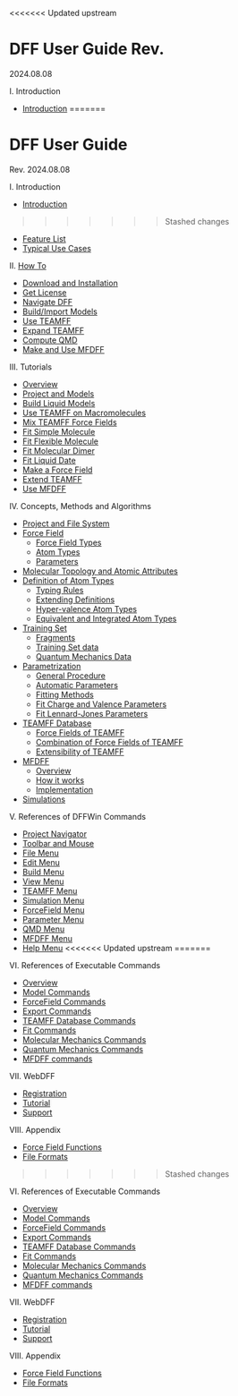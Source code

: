 <<<<<<< Updated upstream
# DFF User Guide Rev. 

2024.08.08


I. Introduction
- [Introduction](./Introduction/intro.md) 
=======
# DFF User Guide 
Rev. 2024.08.08



I. Introduction
- [Introduction](./Introduction/introduction.md) 
>>>>>>> Stashed changes
- [Feature List](./Introduction/features.md)
- [Typical Use Cases](./Introduction/usecases.md)

II. [How To](./HowTo/1-HowTo.md)
- [Download and Installation](./HowTo/2-Install.md)
- [Get License](./HowTo/3-License.md)
- [Navigate DFF](./HowTo/4-Navigate.md)
- [Build/Import Models](./HowTo/5-BuildModel.md)
- [Use TEAMFF](./HowTo/6-UseTEAMFF.md) 
- [Expand TEAMFF](./HowTo/7-ExpandTEAMFF.md)
- [Compute QMD](./HowTo/8-CompQMD.md)
- [Make and Use MFDFF](./HowTo/9-MFDFF.md)
 
III. Tutorials
- [Overview](./Tutorials/Overview.md)  
- [Project and Models](./Tutorials/Project/project.md)
- [Build Liquid Models](./Tutorials/Liquid/liquid.md)	
- [Use TEAMFF on Macromolecules](./Tutorials/Macromol/useTEAMFF.md)
- [Mix TEAMFF Force Fields](./Tutorials/Mixff/mixFF.md)	
- [Fit Simple Molecule](./Tutorials/FitRigid/fitKeton.md)
- [Fit Flexible Molecule](./Tutorials/FitFlexMol/fitAmnol.md)	
- [Fit Molecular Dimer](./Tutorials/FitDimer/ditDimer.md)	
- [Fit Liquid Date](./Tutorials/FitLiquid/fitLiquid.md)	
- [Make a Force Field](./Tutorials/MakeFF/makeFF.md)	
- [Extend TEAMFF](./Tutorials/ExtTEAM/extTEAMFF.md)	
- [Use MFDFF](./Tutorials/UseMFDFF/useMFDFF.md)	

IV. Concepts, Methods and Algorithms
  - [Project and File System](./Topics/ProjectFiles/project-files.md) 
  - [Force Field](./Topics/ForceField/forcefield.md)
    - [Force Field Types](./Topics/ForceField/forcefield-types.md)
    - [Atom Types](./Topics/ForceField/atom-types.md)
    - [Parameters](./Topics/ForceField/parameters.md) 
  - [Molecular Topology and Atomic Attributes](./Topics/Attributes/molecular-atomic-attributes.md) 
  - [Definition of Atom Types](./Topics/AtomTypedefinitions.md)
    - [Typing Rules](./Topics/AtomType/typingRules.md)
    - [Extending Definitions](./Topics/AtomType/extendDefinitions.md)
    - [Hyper-valence Atom Types](./Topics/AtomType/hypervalence.md)
    - [Equivalent and Integrated Atom Types](./Topics/AtomType/equivIntegAtomTypes.md)
  - [Training Set](./Topics/TrainingSet/introduction.md)
    - [Fragments](./Topics/TrainingSet/fragments.md)
    - [Training Set data](./Topics/TrainingSet/trainingData.md)
    - [Quantum Mechanics Data ](./Topics/TrainingSet/qmd.md)
  - [Parametrization](./Topics/Parameters/introduction.md)
    - [General Procedure](./Topics/parameters/general.md)
    - [Automatic Parameters](./Topics/parameters/autoPar.md)
    - [Fitting Methods](./Topics/parameters/fitMethods.md)
    - [Fit Charge and Valence Parameters](./Topics/parameters/fitChargeValencePar.md)
    - [Fit Lennard-Jones Parameters](./Topics/parameters/fitLennardJonesPar.md)
  - [TEAMFF Database](./Topics/TEAMFF/database.md)
    - [Force Fields of TEAMFF](./Topics/TEAMFF/forcefields.md)
    - [Combination of Force Fields of TEAMFF](./Topics/TEAMFF/combination.md)
    - [Extensibility of TEAMFF](./Topics/TEAMFF/extensibility.md)
  - [MFDFF](./Topics/MFDFF/mfdff.md)
    - [Overview](./Topics/MFDFF/motivation.md)
    - [How it works](./Topics/MFDFF/procedure.md)
    - [Implementation](./Topics/MFDFF/issues.md)
  - [Simulations](./Topics/molecular-simulations.md)
  
V. References of DFFWin Commands
  - [Project Navigator](./WinCommands/Project/ProjectNav.md)
  - [Toolbar and Mouse](./WinCommands/Toolbar/Toolbar.md)
  - [File Menu](./WinCommands/File/File.md)
  - [Edit Menu](./WinCommands/Edit/Edit.md)
  - [Build Menu](./WinCommands/Build/Build.md)
  - [View Menu](./WinCommands/View/View.md)
  - [TEAMFF Menu](./WinCommands/TEAMFF/TEAMFF.md)
  - [Simulation Menu](./WinCommands/Simulation/Simulation.md)
  - [ForceField Menu](./WinCommands/ForceField/Forcefield.md)
  - [Parameter Menu](./WinCommands/Parameter/Parameter.md)
  - [QMD Menu](./WinCommands/QMD/QMD.md)
  - [MFDFF Menu](./WinCommands/MFDFF/MFDFF.md)
  - [Help Menu](./WinCommands/Help/Help.md)
<<<<<<< Updated upstream
=======

VI. References of Executable Commands
  - [Overview](./ExeCommands/Overview.md)
  - [Model Commands](./ExeCommands/Model.md)
  - [ForceField Commands](./ExeCommands/ForceField.md)
  - [Export Commands](./ExeCommands/Export.md)
  - [TEAMFF Database Commands](./ExeCommands/TEAMFF.md)
  - [Fit Commands](./ExeCommands/Fit.md)
  - [Molecular Mechanics Commands](./ExeCommands/MM.md)
  - [Quantum Mechanics Commands](./ExeCommands/QM.md)
  - [MFDFF commands](./ExeCommands/MFDFF.md)

VII. WebDFF
  - [Registration](./WebDFF/registration.md)
  - [Tutorial](./WebDFF/tutorial.md)
  - [Support](./WebDFF/support.md)

VIII. Appendix
  - [Force Field Functions](./appendix/functions.md)
  - [File Formats](./appendix/file-formats.md)
>>>>>>> Stashed changes

VI. References of Executable Commands
  - [Overview](./ExeCommands/Overview.md)
  - [Model Commands](./ExeCommands/Model.md)
  - [ForceField Commands](./ExeCommands/ForceField.md)
  - [Export Commands](./ExeCommands/Export.md)
  - [TEAMFF Database Commands](./ExeCommands/TEAMFF.md)
  - [Fit Commands](./ExeCommands/Fit.md)
  - [Molecular Mechanics Commands](./ExeCommands/MM.md)
  - [Quantum Mechanics Commands](./ExeCommands/QM.md)
  - [MFDFF commands](./ExeCommands/MFDFF.md)

VII. WebDFF
  - [Registration](./WebDFF/registration.md)
  - [Tutorial](./WebDFF/tutorial.md)
  - [Support](./WebDFF/support.md)

VIII. Appendix
  - [Force Field Functions](./appendix/functions.md)
  - [File Formats](./appendix/file-formats.md)
